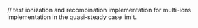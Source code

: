 // test ionization and recombination implementation for multi-ions implementation in the quasi-steady case limit.

